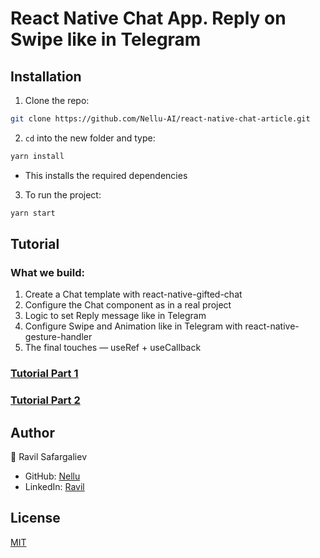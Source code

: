 
# React Native Chat App. Reply on Swipe like in Telegram

## Installation

1. Clone the repo:

```bash
git clone https://github.com/Nellu-AI/react-native-chat-article.git
```
2. ```cd``` into the new folder and type:
```bash
yarn install
```
 - This installs the required dependencies  
3. To run the project:
```bash
yarn start
```

## Tutorial

### What we build:
1. Create a Chat template with react-native-gifted-chat
2. Configure the Chat component as in a real project
3. Logic to set Reply message like in Telegram
4. Configure Swipe and Animation like in Telegram with
react-native-gesture-handler
5. The final touches — useRef + useCallback

### [Tutorial Part 1](https://medium.com/@ravil.nell/react-native-chat-reply-on-swipe-like-in-telegram-9083f83f180c)

### [Tutorial Part 2](https://medium.com/@ravil.nell/react-native-chat-2022-reply-on-swipe-like-in-telegram-4aecde5aa69)



## Author
👤 Ravil Safargaliev
 - GitHub: [Nellu](https://github.com/Nellu-AI)
 - LinkedIn: [Ravil](https://www.linkedin.com/in/ravil-safargaliev-2823b1234/)

## License
[MIT](https://choosealicense.com/licenses/mit/)
